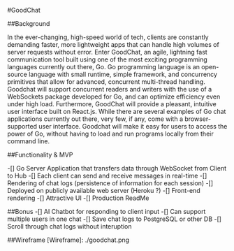 #GoodChat

##Background

In the ever-changing, high-speed world of tech, clients are constantly demanding faster, more lightweight apps that can handle high volumes of server requests without error. Enter GoodChat, an agile, lightning fast communication tool built using one of the most exciting programming languages currently out there, Go. Go programming language is an open-source language with small runtime, simple framework, and concurrency primitives that allow for advanced, concurrent multi-thread handling. Goodchat will support concurrent readers and writers with the use of a WebSockets package developed for Go, and can optimize efficiency even under high load. Furthermore, GoodChat will provide a pleasant, intuitive user interface built on React.js. While there are several examples of Go chat applications currently out there, very few, if any, come with a browser-supported user interface. Goodchat will make it easy for users to access the power of Go, without having to load and run programs locally from their command line.

##Functionality & MVP

-[] Go Server Application that transfers data through WebSocket from Client to Hub
-[] Each client can send and receive messages in real-time
-[] Rendering of chat logs (persistence of information for each session)
-[] Deployed on publicly available web server (Heroku ?)
-[] Front-end rendering
-[] Attractive UI
-[] Production ReadMe

##Bonus
-[] AI Chatbot for responding to client input
-[] Can support multiple users in one chat
-[] Save chat logs to PostgreSQL or other DB
-[] Scroll through chat logs without interuption

##Wireframe
[Wireframe]: ./goodchat.png

